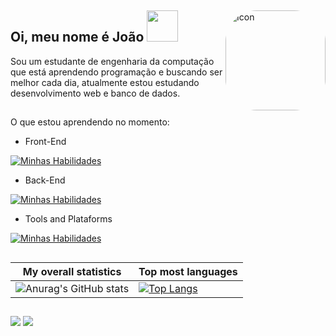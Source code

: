 ##
<img align="right" alt="Icon" height="160" style="border-radius:50px;" src="https://media.giphy.com/media/v1.Y2lkPTc5MGI3NjExeDhsYXY1b3k5N2k5cjduYWJjYWZxNnM0bWVqcXA1YmN1N3NraWlvYSZlcD12MV9pbnRlcm5hbF9naWZfYnlfaWQmY3Q9Zw/H3NF3JvE1mOsOXb8l3/giphy.gif" >

## Oi, meu nome é João <img src="https://media.giphy.com/media/v1.Y2lkPTc5MGI3NjExem54M3RhMm1lYnNpdnhxNWI3OG1oN3k2ajhybjZ1c3FiazB5Z3d2MSZlcD12MV9pbnRlcm5hbF9naWZfYnlfaWQmY3Q9Zw/iSXGM40pQtT7W/giphy.gif" width="50">
Sou um estudante de engenharia da computação que está aprendendo programação e buscando ser melhor cada dia, atualmente estou estudando desenvolvimento web e banco de dados.

##
 O que estou aprendendo no momento: 
</div>

- Front-End

[![Minhas Habilidades](https://skillicons.dev/icons?i=html,css,js,ts,python)](https://skillicons.dev)

- Back-End

[![Minhas Habilidades](https://skillicons.dev/icons?i=nodejs,c)](https://skillicons.dev)

- Tools and Plataforms

[![Minhas Habilidades](https://skillicons.dev/icons?i=github,vscode)](https://skillicons.dev)
  
</div>
  
##



|My overall statistics|Top most languages |
|------------------|-------------|
|![Anurag's GitHub stats](https://github-readme-stats.vercel.app/api?username=jovidasilva&show_icons=true&theme=transparent)|[![Top Langs](https://github-readme-stats.vercel.app/api/top-langs/?username=jovidasilva&show_icons=true&theme=transparent&layout=compact)](https://github.com/anuraghazra/github-readme-stats)|

##

<div>
<a href="https://www.instagram.com/_joaovicsa/" target="_blank"><img src="https://img.shields.io/badge/-Instagram-%23E4405F?style=for-the-badge&logo=instagram&logoColor=white" target="_blank"></a>
<a href = "mailto:jvdasilva25@gmail.com"><img src="https://img.shields.io/badge/-Gmail-%23333?style=for-the-badge&logo=gmail&logoColor=white" target="_blank"></a>
  
